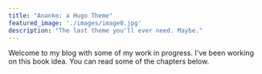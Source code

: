 ```yaml
---
title: "Ananke: a Hugo Theme"
featured_image: './images/image0.jpg'
description: "The last theme you'll ever need. Maybe."
---
```

Welcome to my blog with some of my work in progress. I've been working on this book idea. You can read some of the chapters below.
